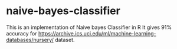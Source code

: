 # naive-bayes-classifier
This is an implementation of Naive bayes Classifier in R
It gives 91% accuracy for https://archive.ics.uci.edu/ml/machine-learning-databases/nursery/ dataset.
